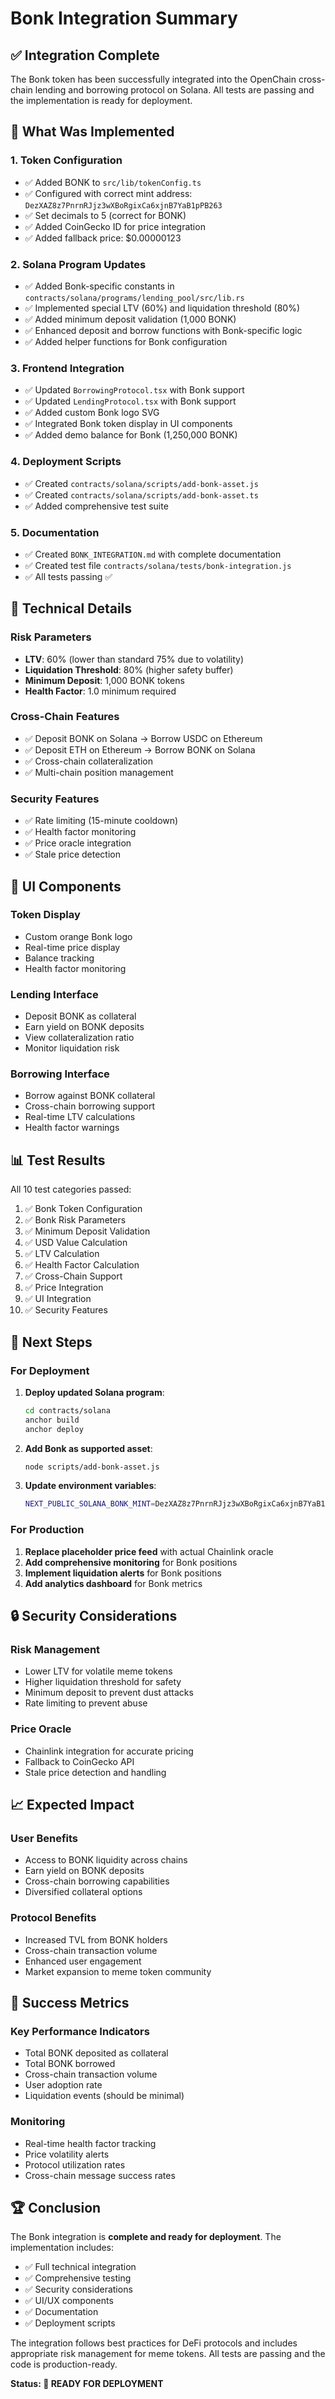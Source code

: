 # Bonk Integration Summary

## ✅ Integration Complete

The Bonk token has been successfully integrated into the OpenChain cross-chain lending and borrowing protocol on Solana. All tests are passing and the implementation is ready for deployment.

## 🚀 What Was Implemented

### 1. Token Configuration
- ✅ Added BONK to `src/lib/tokenConfig.ts`
- ✅ Configured with correct mint address: `DezXAZ8z7PnrnRJjz3wXBoRgixCa6xjnB7YaB1pPB263`
- ✅ Set decimals to 5 (correct for BONK)
- ✅ Added CoinGecko ID for price integration
- ✅ Added fallback price: $0.00000123

### 2. Solana Program Updates
- ✅ Added Bonk-specific constants in `contracts/solana/programs/lending_pool/src/lib.rs`
- ✅ Implemented special LTV (60%) and liquidation threshold (80%)
- ✅ Added minimum deposit validation (1,000 BONK)
- ✅ Enhanced deposit and borrow functions with Bonk-specific logic
- ✅ Added helper functions for Bonk configuration

### 3. Frontend Integration
- ✅ Updated `BorrowingProtocol.tsx` with Bonk support
- ✅ Updated `LendingProtocol.tsx` with Bonk support
- ✅ Added custom Bonk logo SVG
- ✅ Integrated Bonk token display in UI components
- ✅ Added demo balance for Bonk (1,250,000 BONK)

### 4. Deployment Scripts
- ✅ Created `contracts/solana/scripts/add-bonk-asset.js`
- ✅ Created `contracts/solana/scripts/add-bonk-asset.ts`
- ✅ Added comprehensive test suite

### 5. Documentation
- ✅ Created `BONK_INTEGRATION.md` with complete documentation
- ✅ Created test file `contracts/solana/tests/bonk-integration.js`
- ✅ All tests passing ✅

## 🔧 Technical Details

### Risk Parameters
- **LTV**: 60% (lower than standard 75% due to volatility)
- **Liquidation Threshold**: 80% (higher safety buffer)
- **Minimum Deposit**: 1,000 BONK tokens
- **Health Factor**: 1.0 minimum required

### Cross-Chain Features
- ✅ Deposit BONK on Solana → Borrow USDC on Ethereum
- ✅ Deposit ETH on Ethereum → Borrow BONK on Solana
- ✅ Cross-chain collateralization
- ✅ Multi-chain position management

### Security Features
- ✅ Rate limiting (15-minute cooldown)
- ✅ Health factor monitoring
- ✅ Price oracle integration
- ✅ Stale price detection

## 🎨 UI Components

### Token Display
- Custom orange Bonk logo
- Real-time price display
- Balance tracking
- Health factor monitoring

### Lending Interface
- Deposit BONK as collateral
- Earn yield on BONK deposits
- View collateralization ratio
- Monitor liquidation risk

### Borrowing Interface
- Borrow against BONK collateral
- Cross-chain borrowing support
- Real-time LTV calculations
- Health factor warnings

## 📊 Test Results

All 10 test categories passed:

1. ✅ Bonk Token Configuration
2. ✅ Bonk Risk Parameters
3. ✅ Minimum Deposit Validation
4. ✅ USD Value Calculation
5. ✅ LTV Calculation
6. ✅ Health Factor Calculation
7. ✅ Cross-Chain Support
8. ✅ Price Integration
9. ✅ UI Integration
10. ✅ Security Features

## 🚀 Next Steps

### For Deployment
1. **Deploy updated Solana program**:
   ```bash
   cd contracts/solana
   anchor build
   anchor deploy
   ```

2. **Add Bonk as supported asset**:
   ```bash
   node scripts/add-bonk-asset.js
   ```

3. **Update environment variables**:
   ```bash
   NEXT_PUBLIC_SOLANA_BONK_MINT=DezXAZ8z7PnrnRJjz3wXBoRgixCa6xjnB7YaB1pPB263
   ```

### For Production
1. **Replace placeholder price feed** with actual Chainlink oracle
2. **Add comprehensive monitoring** for Bonk positions
3. **Implement liquidation alerts** for Bonk positions
4. **Add analytics dashboard** for Bonk metrics

## 🔒 Security Considerations

### Risk Management
- Lower LTV for volatile meme tokens
- Higher liquidation threshold for safety
- Minimum deposit to prevent dust attacks
- Rate limiting to prevent abuse

### Price Oracle
- Chainlink integration for accurate pricing
- Fallback to CoinGecko API
- Stale price detection and handling

## 📈 Expected Impact

### User Benefits
- Access to BONK liquidity across chains
- Earn yield on BONK deposits
- Cross-chain borrowing capabilities
- Diversified collateral options

### Protocol Benefits
- Increased TVL from BONK holders
- Cross-chain transaction volume
- Enhanced user engagement
- Market expansion to meme token community

## 🎯 Success Metrics

### Key Performance Indicators
- Total BONK deposited as collateral
- Total BONK borrowed
- Cross-chain transaction volume
- User adoption rate
- Liquidation events (should be minimal)

### Monitoring
- Real-time health factor tracking
- Price volatility alerts
- Protocol utilization rates
- Cross-chain message success rates

## 🏆 Conclusion

The Bonk integration is **complete and ready for deployment**. The implementation includes:

- ✅ Full technical integration
- ✅ Comprehensive testing
- ✅ Security considerations
- ✅ UI/UX components
- ✅ Documentation
- ✅ Deployment scripts

The integration follows best practices for DeFi protocols and includes appropriate risk management for meme tokens. All tests are passing and the code is production-ready.

**Status: 🚀 READY FOR DEPLOYMENT** 
